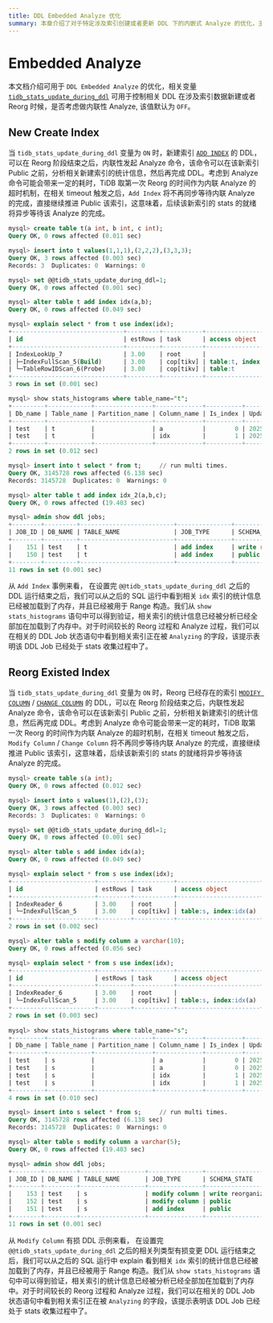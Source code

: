 ```yaml
---
title: DDL Embedded Analyze 优化
summary: 本章介绍了对于特定涉及索引创建或者更新 DDL 下的内嵌式 Analyze 的优化，主要包含了 [`ADD INDEX`](/sql-statements/sql-statement-add-index.md) 和 [`MODIFY COLUMN`](/sql-statements/sql-statement-modify-column.md) / [`CHANGE COLUMN`](/sql-statements/sql-statement-change-column.md)
---
```


# Embedded Analyze

本文档介绍可用于 `DDL Embedded Analyze` 的优化，相关变量  [`tidb_stats_update_during_ddl`](/system-variables.md#tidb_stats_update_during_ddl-new-in-v854) 可用于控制相关 DDL 在涉及索引数据新建或者 Reorg 时候，是否考虑做内联性 Analyze, 该值默认为 `OFF`。

## New Create Index 

当 `tidb_stats_update_during_ddl` 变量为 `ON` 时，新建索引 [`ADD INDEX`](/sql-statements/sql-statement-add-index.md) 的 DDL，可以在 Reorg 阶段结束之后，内联性发起 Analyze 命令，该命令可以在该新索引 Public 之前，分析相关新建索引的统计信息，然后再完成 DDL。考虑到 Analyze 命令可能会带来一定的耗时，TiDB 取第一次 Reorg 的时间作为内联 Analyze 的超时机制，在相关 timeout 触发之后，`Add Index` 将不再同步等待内联 Analyze 的完成，直接继续推进 Public 该索引，这意味着，后续该新索引的 stats 的就绪将异步等待该 Analyze 的完成。

```sql
mysql> create table t(a int, b int, c int);
Query OK, 0 rows affected (0.011 sec)

mysql> insert into t values(1,1,1),(2,2,2),(3,3,3);
Query OK, 3 rows affected (0.003 sec)
Records: 3  Duplicates: 0  Warnings: 0

mysql> set @@tidb_stats_update_during_ddl=1;
Query OK, 0 rows affected (0.001 sec)

mysql> alter table t add index idx(a,b);
Query OK, 0 rows affected (0.049 sec)

mysql> explain select * from t use index(idx);
+-------------------------------+---------+-----------+--------------------------+------------------+
| id                            | estRows | task      | access object            | operator info    |
+-------------------------------+---------+-----------+--------------------------+------------------+
| IndexLookUp_7                 | 3.00    | root      |                          |                  |
| ├─IndexFullScan_5(Build)      | 3.00    | cop[tikv] | table:t, index:idx(a, b) | keep order:false |
| └─TableRowIDScan_6(Probe)     | 3.00    | cop[tikv] | table:t                  | keep order:false |
+-------------------------------+---------+-----------+--------------------------+------------------+
3 rows in set (0.001 sec)

mysql> show stats_histograms where table_name="t";
+---------+------------+----------------+-------------+----------+---------------------+----------------+------------+--------------+-------------+-------------+-----------------+----------------+----------------+---------------+
| Db_name | Table_name | Partition_name | Column_name | Is_index | Update_time         | Distinct_count | Null_count | Avg_col_size | Correlation | Load_status | Total_mem_usage | Hist_mem_usage | Topn_mem_usage | Cms_mem_usage |
+---------+------------+----------------+-------------+----------+---------------------+----------------+------------+--------------+-------------+-------------+-----------------+----------------+----------------+---------------+
| test    | t          |                | a           |        0 | 2025-10-29 00:07:25 |              3 |          0 |            1 |           1 | allLoaded   |             155 |              0 |            155 |             0 |
| test    | t          |                | idx         |        1 | 2025-10-29 00:07:25 |              3 |          0 |            0 |           0 | allLoaded   |             182 |              0 |            182 |             0 |
+---------+------------+----------------+-------------+----------+---------------------+----------------+------------+--------------+-------------+-------------+-----------------+----------------+----------------+---------------+
2 rows in set (0.012 sec)

mysql> insert into t select * from t;     // run multi times.
Query OK, 3145728 rows affected (6.138 sec)
Records: 3145728  Duplicates: 0  Warnings: 0

mysql> alter table t add index idx_2(a,b,c);
Query OK, 0 rows affected (19.403 sec)

mysql> admin show ddl jobs;
+--------+---------+--------------------------+---------------+----------------------+-----------+----------+-----------+----------------------------+----------------------------+----------------------------+---------+----------------------------------------+
| JOB_ID | DB_NAME | TABLE_NAME               | JOB_TYPE      | SCHEMA_STATE         | SCHEMA_ID | TABLE_ID | ROW_COUNT | CREATE_TIME                | START_TIME                 | END_TIME                   | STATE   | COMMENTS                               |
+--------+---------+--------------------------+---------------+----------------------+-----------+----------+-----------+----------------------------+----------------------------+----------------------------+---------+----------------------------------------+
|    151 | test    | t                        | add index     | write reorganization |         2 |      148 |   6291456 | 2025-10-29 00:14:47.181000 | 2025-10-29 00:14:47.183000 | NULL                       | running | analyzing, txn-merge, max_node_count=3 |
|    150 | test    | t                        | add index     | public               |         2 |      148 |         3 | 2025-10-29 00:07:25.492000 | 2025-10-29 00:07:25.494000 | 2025-10-29 00:07:25.534000 | synced  | txn-merge, max_node_count=3            |
+--------+---------+--------------------------+---------------+----------------------+-----------+----------+-----------+----------------------------+----------------------------+----------------------------+---------+----------------------------------------+
11 rows in set (0.001 sec)
```

从 `Add Index` 事例来看， 在设置完 `@@tidb_stats_update_during_ddl` 之后的 DDL 运行结束之后，我们可以从之后的 SQL 运行中看到相关 `idx` 索引的统计信息已经被加载到了内存，并且已经被用于 Range 构造。我们从 `show stats_histograms` 语句中可以得到验证，相关索引的统计信息已经被分析已经全部加在加载到了内存中。对于时间较长的 Reorg 过程和 Analyze 过程，我们可以在相关的 DDL Job 状态语句中看到相关索引正在被 `Analyzing` 的字段，该提示表明该 DDL Job 已经处于 stats 收集过程中了。

## Reorg Existed Index

当 `tidb_stats_update_during_ddl` 变量为 `ON` 时，Reorg 已经存在的索引 [`MODIFY COLUMN`](/sql-statements/sql-statement-modify-column.md) / [`CHANGE COLUMN`](/sql-statements/sql-statement-change-column.md) 的 DDL，可以在 Reorg 阶段结束之后，内联性发起 Analyze 命令，该命令可以在该新索引 Public 之前，分析相关新建索引的统计信息，然后再完成 DDL。考虑到 Analyze 命令可能会带来一定的耗时，TiDB 取第一次 Reorg 的时间作为内联 Analyze 的超时机制，在相关 timeout 触发之后，`Modify Column` / `Change Column` 将不再同步等待内联 Analyze 的完成，直接继续推进 Public 该索引，这意味着，后续该新索引的 stats 的就绪将异步等待该 Analyze 的完成。

```sql
mysql> create table s(a int);
Query OK, 0 rows affected (0.012 sec)

mysql> insert into s values(1),(2),(3);
Query OK, 3 rows affected (0.003 sec)
Records: 3  Duplicates: 0  Warnings: 0

mysql> set @@tidb_stats_update_during_ddl=1;
Query OK, 0 rows affected (0.001 sec)

mysql> alter table s add index idx(a);
Query OK, 0 rows affected (0.049 sec)

mysql> explain select * from s use index(idx);
+-----------------------+---------+-----------+-----------------------+-----------------------+
| id                    | estRows | task      | access object         | operator info         |
+-----------------------+---------+-----------+-----------------------+-----------------------+
| IndexReader_6         | 3.00    | root      |                       | index:IndexFullScan_5 |
| └─IndexFullScan_5     | 3.00    | cop[tikv] | table:s, index:idx(a) | keep order:false      |
+-----------------------+---------+-----------+-----------------------+-----------------------+
2 rows in set (0.002 sec)

mysql> alter table s modify column a varchar(10);
Query OK, 0 rows affected (0.056 sec)

mysql> explain select * from s use index(idx);
+-----------------------+---------+-----------+-----------------------+-----------------------+
| id                    | estRows | task      | access object         | operator info         |
+-----------------------+---------+-----------+-----------------------+-----------------------+
| IndexReader_6         | 3.00    | root      |                       | index:IndexFullScan_5 |
| └─IndexFullScan_5     | 3.00    | cop[tikv] | table:s, index:idx(a) | keep order:false      |
+-----------------------+---------+-----------+-----------------------+-----------------------+
2 rows in set (0.003 sec)
  
mysql> show stats_histograms where table_name="s";
+---------+------------+----------------+-------------+----------+---------------------+----------------+------------+--------------+-------------+-------------+-----------------+----------------+----------------+---------------+
| Db_name | Table_name | Partition_name | Column_name | Is_index | Update_time         | Distinct_count | Null_count | Avg_col_size | Correlation | Load_status | Total_mem_usage | Hist_mem_usage | Topn_mem_usage | Cms_mem_usage |
+---------+------------+----------------+-------------+----------+---------------------+----------------+------------+--------------+-------------+-------------+-----------------+----------------+----------------+---------------+
| test    | s          |                | a           |        0 | 2025-10-29 00:32:43 |              3 |          0 |          0.5 |           1 | allLoaded   |             155 |              0 |            155 |             0 |
| test    | s          |                | a           |        0 | 2025-10-29 00:32:43 |              3 |          0 |            1 |           1 | allLoaded   |             158 |              0 |            158 |             0 |
| test    | s          |                | idx         |        1 | 2025-10-29 00:32:43 |              3 |          0 |            0 |           0 | allLoaded   |             155 |              0 |            155 |             0 |
| test    | s          |                | idx         |        1 | 2025-10-29 00:32:43 |              3 |          0 |            0 |           0 | allLoaded   |             158 |              0 |            158 |             0 |
+---------+------------+----------------+-------------+----------+---------------------+----------------+------------+--------------+-------------+-------------+-----------------+----------------+----------------+---------------+
4 rows in set (0.010 sec)

mysql> insert into s select * from s;     // run multi times.
Query OK, 3145728 rows affected (6.138 sec)
Records: 3145728  Duplicates: 0  Warnings: 0

mysql> alter table s modify column a varchar(5);
Query OK, 0 rows affected (19.403 sec)

mysql> admin show ddl jobs;
+--------+---------+------------------+---------------+----------------------+-----------+----------+-----------+----------------------------+----------------------------+----------------------------+---------+-----------------------------+
| JOB_ID | DB_NAME | TABLE_NAME       | JOB_TYPE      | SCHEMA_STATE         | SCHEMA_ID | TABLE_ID | ROW_COUNT | CREATE_TIME                | START_TIME                 | END_TIME                   | STATE   | COMMENTS                    |
+--------+---------+------------------+---------------+----------------------+-----------+----------+-----------+----------------------------+----------------------------+----------------------------+---------+-----------------------------+
|    153 | test    | s                | modify column | write reorganization |         2 |      148 |  12582912 | 2025-10-29 00:26:49.240000 | 2025-10-29 00:26:49.244000 | NULL                       | running | analyzing                   |
|    152 | test    | s                | modify column | public               |         2 |      148 |  18874368 | 2025-10-29 00:24:35.386000 | 2025-10-29 00:24:35.387000 | 2025-10-29 00:25:01.071000 | synced  |                             |
|    151 | test    | s                | add index     | public               |         2 |      148 |   6291456 | 2025-10-29 00:14:47.181000 | 2025-10-29 00:14:47.183000 | 2025-10-29 00:15:06.581000 | synced  | txn-merge, max_node_count=3 |
+--------+---------+------------------+---------------+----------------------+-----------+----------+-----------+----------------------------+----------------------------+----------------------------+---------+-----------------------------+
11 rows in set (0.001 sec)
```

从 `Modify Column` 有损 DDL 示例来看， 在设置完 `@@tidb_stats_update_during_ddl` 之后的相关列类型有损变更 DDL 运行结束之后，我们可以从之后的 SQL 运行中 explain 看到相关 `idx` 索引的统计信息已经被加载到了内存，并且已经被用于 Range 构造。我们从 `show stats_histograms` 语句中可以得到验证，相关索引的统计信息已经被分析已经全部加在加载到了内存中。对于时间较长的 Reorg 过程和 Analyze 过程，我们可以在相关的 DDL Job 状态语句中看到相关索引正在被 `Analyzing` 的字段，该提示表明该 DDL Job 已经处于 stats 收集过程中了。
